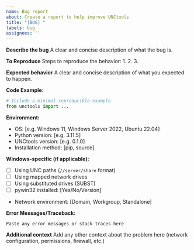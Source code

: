 ```yaml
---
name: Bug report
about: Create a report to help improve UNCtools
title: "[BUG] "
labels: bug
assignees: ''
---
```


**Describe the bug**
A clear and concise description of what the bug is.

**To Reproduce**
Steps to reproduce the behavior:
1.
2.
3.

**Expected behavior**
A clear and concise description of what you expected to happen.

**Code Example:**
```python
# Include a minimal reproducible example
from unctools import ...

```

**Environment:**
- OS: [e.g. Windows 11, Windows Server 2022, Ubuntu 22.04]
- Python version: [e.g. 3.11.5]
- UNCtools version: [e.g. 0.1.0]
- Installation method: [pip, source]

**Windows-specific (if applicable):**
- [ ] Using UNC paths (`//server/share` format)
- [ ] Using mapped network drives
- [ ] Using substituted drives (SUBST)
- [ ] pywin32 installed: [Yes/No/Version]
- Network environment: [Domain, Workgroup, Standalone]

**Error Messages/Traceback:**
```
Paste any error messages or stack traces here
```

**Additional context**
Add any other context about the problem here (network configuration, permissions, firewall, etc.)
